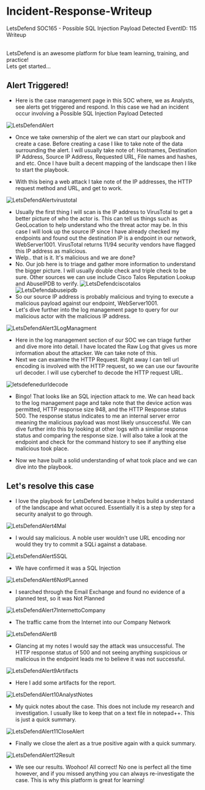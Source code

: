# Incident-Response-Writeup
LetsDefend SOC165 - Possible SQL Injection Payload Detected EventID: 115 Writeup

<br> LetsDefend is an awesome platform for blue team learning, training, and practice!
<br> Lets get started...

<h2>Alert Triggered!</h2>

- Here is the case management page in this SOC where, we as Analysts, see alerts get triggered and respond. In this case we had an incident occur involving a Possible SQL Injection Payload Detected

![LetsDefendAlert](https://user-images.githubusercontent.com/98111674/190935338-d1c7bb2f-a693-42fd-94c0-8194f447eac8.png)

- Once we take ownership of the alert we can start our playbook and create a case. Before creating a case I like to take note of the data surrounding the alert. I will usually take note of: Hostnames, Destination IP Address, Source IP Address, Requested URL, File names and hashes, and etc. Once I have built a decent mapping of the landscape then I like to start the playbook.

- With this being a web attack I take note of the IP addresses, the HTTP request method and URL, and get to work.

![LetsDefendAlertvirustotal](https://user-images.githubusercontent.com/98111674/190935792-506c667a-7624-47ac-89cc-42acd699b986.png)
- Usually the first thing I will scan is the IP address to VirusTotal to get a better picture of who the actor is. This can tell us things such as GeoLocation to help understand who the threat actor may be. In this case I will look up the source IP since I have already checked my endpoints and found out the destination IP is a endpoint in our network, WebServer1001. VirusTotal returns 11/94 security vendors have flagged this IP address as malicious. 
- Welp.. that is it. It's malicious and we are done? 
- No. Our job here is to triage and gather more information to understand the bigger picture. I will usually double check and triple check to be sure. Other sources we can use include Cisco Talos Reputation Lookup and AbuseIPDB to verify. 
![LetsDefendciscotalos](https://user-images.githubusercontent.com/98111674/190936065-418693af-6a4e-489b-9e1c-cc43162889ae.png)
![LetsDefendabuseipdb](https://user-images.githubusercontent.com/98111674/190936069-447768fe-d0c6-4232-8c99-2394ee441f66.png)
- So our source IP address is probably malicious and trying to execute a malicious payload against our endpoint, WebServer1001. 
- Let's dive further into the log management page to query for our malicious actor with the malicious IP address. 

![LetsDefendAlert3LogManagment](https://user-images.githubusercontent.com/98111674/190936277-e6e0bb2e-bcba-415c-a985-b24d7810e81f.png)
- Here in the log management section of our SOC we can triage further and dive more into detail. I have located the Raw Log that gives us more information about the attacker. We can take note of this.
- Next we can examine the HTTP Request. Right away I can tell url encoding is involved with the HTTP request, so we can use our favourite url decoder. I will use cyberchef to decode the HTTP request URL.

![letsdefenedurldecode](https://user-images.githubusercontent.com/98111674/190936579-975afbe1-a922-4eb9-a69f-c3d6a7dc135b.png)
- Bingo! That looks like an SQL injection attack to me. We can head back to the log management page and take note that the device action was permitted, HTTP response size 948, and the HTTP Response status 500. The response status indicates to me an internal server error meaning the malicious payload was most likely unsuccessful. We can dive further into this by looking at other logs with a similiar response status and comparing the response size. I will also take a look at the endpoint and check for the command history to see if anything else malicious took place. 

- Now we have built a solid understanding of what took place and we can dive into the playbook. 

<h2> Let's resolve this case </h2>

- I love the playbook for LetsDefend because it helps build a understand of the landscape and what occured. Essentially it is a step by step for a security analyst to go through.

![LetsDefendAlert4Mal](https://user-images.githubusercontent.com/98111674/190937040-d057022a-53f5-46c1-9b91-f7fe38bb2a82.png)
- I would say malicious. A noble user wouldn't use URL encoding nor would they try to commit a SQLi against a database.

![LetsDefendAlert5SQL](https://user-images.githubusercontent.com/98111674/190937122-09a0f4f5-0da6-44df-bf95-8638a8034123.png)
- We have confirmed it was a SQL Injection

![LetsDefendAlert6NotPLanned](https://user-images.githubusercontent.com/98111674/190937137-bc2fe9f5-9e1e-4567-a705-fdb004d01e2a.png)
- I searched through the Email Exchange and found no evidence of a planned test, so it was Not Planned

![LetsDefendAlert7InternettoCompany](https://user-images.githubusercontent.com/98111674/190937170-6b4cebdd-15cc-46b3-b27c-ddcc25465964.png)
- The traffic came from the Internet into our Company Network

![LetsDefendAlert8](https://user-images.githubusercontent.com/98111674/190937193-92fce1ff-65be-4144-91e7-84b5fc19a15c.png)
- Glancing at my notes I would say the attack was unsuccessful. The HTTP response status of 500 and not seeing anything suspicious or malicious in the endpoint leads me to believe it was not successful.

![LetsDefendAlert9Artifacts](https://user-images.githubusercontent.com/98111674/190937270-187c524d-10db-4291-84e3-ba9c268375f1.png)
- Here I add some artifacts for the report.

![LetsDefendAlert10AnalystNotes](https://user-images.githubusercontent.com/98111674/190937291-04fc32ea-56ea-4e59-a3e9-87cec137bbd7.png)
- My quick notes about the case. This does not include my research and investigation. I usually like to keep that on a text file in notepad++. This is just a quick summary.

![LetsDefendAlert11CloseAlert](https://user-images.githubusercontent.com/98111674/190937348-e71fd6e6-fba3-4220-a05b-eec1f500f9bd.png)
- Finally we close the alert as a true positive again with a quick summary. 

![LetsDefendAlert12Result](https://user-images.githubusercontent.com/98111674/190937384-b0d9d833-5bb8-4a8a-899c-1b98a5ab369e.png)
- We see our results. Woohoo! All correct! No one is perfect all the time however, and if you missed anything you can always re-investigate the case. This is why this platform is great for learning! 



